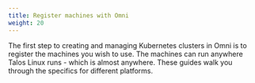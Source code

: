 ```yaml
---
title: Register machines with Omni
weight: 20
---
```

The first step to creating and managing Kubernetes clusters in Omni is to register the machines you wish to use.
The machines can run anywhere Talos Linux runs - which is almost anywhere.
These guides walk you through the specifics for different platforms.
